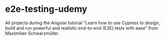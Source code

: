 # e2e-testing-udemy
All projects during the Angular tutorial "Learn how to use Cypress to design, build and run powerful and realistic end-to-end (E2E) tests with ease" from Maximilian Schwarzmüller. 
